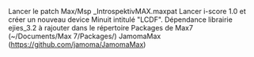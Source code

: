 Lancer le patch Max/Msp _IntrospektivMAX.maxpat
Lancer i-score 1.0 et créer un nouveau device Minuit intitulé "LCDF".
Dépendance 
	   librairie ejies_3.2 à rajouter dans le répertoire Packages de Max7 (~/Documents/Max 7/Packages/)
	JamomaMax (https://github.com/jamoma/JamomaMax)
	